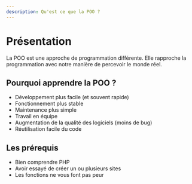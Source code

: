 ```yaml
---
description: Qu'est ce que la POO ?
---
```


# Présentation

La POO est une approche de programmation différente. Elle rapproche la programmation avec notre manière de percevoir le monde réel.

## Pourquoi apprendre la POO ?

* Développement plus facile (et souvent rapide)
* Fonctionnement plus stable
* Maintenance plus simple
* Travail en équipe
* Augmentation de la qualité des logiciels (moins de bug)
* Réutilisation facile du code

## Les prérequis

* Bien comprendre PHP
* Avoir essayé de créer un ou plusieurs sites
* Les fonctions ne vous font pas peur

